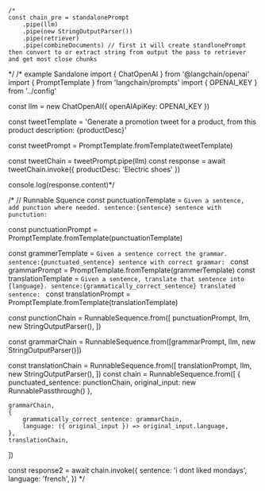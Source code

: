     /*
    const chain_pre = standalonePrompt
    	.pipe(llm)
    	.pipe(new StringOutputParser())
    	.pipe(retriever)
    	.pipe(combineDocuments) // first it will create standlonePrompt then convert to or extract string from output the pass to retriever and get most close chunks

\*/
/\*
example Sandalone
import { ChatOpenAI } from '@langchain/openai'
import { PromptTemplate } from 'langchain/prompts'
import { OPENAI_KEY } from '../config'

const llm = new ChatOpenAI({ openAIApiKey: OPENAI_KEY })

const tweetTemplate =
'Generate a promotion tweet for a product, from this product description: {productDesc}'

const tweetPrompt = PromptTemplate.fromTemplate(tweetTemplate)

const tweetChain = tweetPrompt.pipe(llm)
const response = await tweetChain.invoke({ productDesc: 'Electric shoes' })

console.log(response.content)\*/

/\*
// Runnable Squence
const punctuationTemplate = `Given a sentence, add punction where needed.
sentence:{sentence}
sentence with punctution:
`

const punctuationPrompt = PromptTemplate.fromTemplate(punctuationTemplate)

const grammerTemplate = `Given a sentence correct the grammar.
sentence:{punctuated_sentence}
sentence with correct grammar:
`
const grammarPrompt = PromptTemplate.fromTemplate(grammerTemplate)
const translationTemplate = `Given a sentence, translate that sentence into {language}.
sentence:{grammatically_correct_sentence}
translated sentence:
`
const translationPrompt = PromptTemplate.fromTemplate(translationTemplate)

const punctionChain = RunnableSequence.from([
punctuationPrompt,
llm,
new StringOutputParser(),
])

const grammarChain = RunnableSequence.from([grammarPrompt, llm, new StringOutputParser()])

const translationChain = RunnableSequence.from([
translationPrompt,
llm,
new StringOutputParser(),
])
const chain = RunnableSequence.from([
{ punctuated_sentence: punctionChain, original_input: new RunnablePassthrough() },

    grammarChain,
    {
    	grammatically_correct_sentence: grammarChain,
    	language: ({ original_input }) => original_input.language,
    },
    translationChain,

])

const response2 = await chain.invoke({
sentence: 'i dont liked mondays',
language: 'french',
})
\*/
